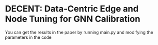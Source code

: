 # DECENT: Data-Centric Edge and Node Tuning for GNN Calibration

You can get the results in the paper by running main.py and modifying the parameters in the code
